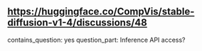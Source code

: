 ## https://huggingface.co/CompVis/stable-diffusion-v1-4/discussions/48

contains_question: yes
question_part: Inference API access?